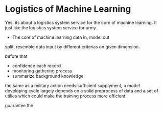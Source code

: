 # Logistics of Machine Learning

Yes, its about a logistics system service for the core of machine learning.
It just like the logistics system service for army.

- The core of machine learning
data in, model out

split, resemble data input by different criterias on given dimension.

before that

- confidence each record
- monitoring gathering process
- summarize background knowledge

the same as a military action needs sufficient supplyment, a model developing cycle largely depends on a solid preprocess of data and a set of utilies which could make the training process more efficient.


guarantee the
